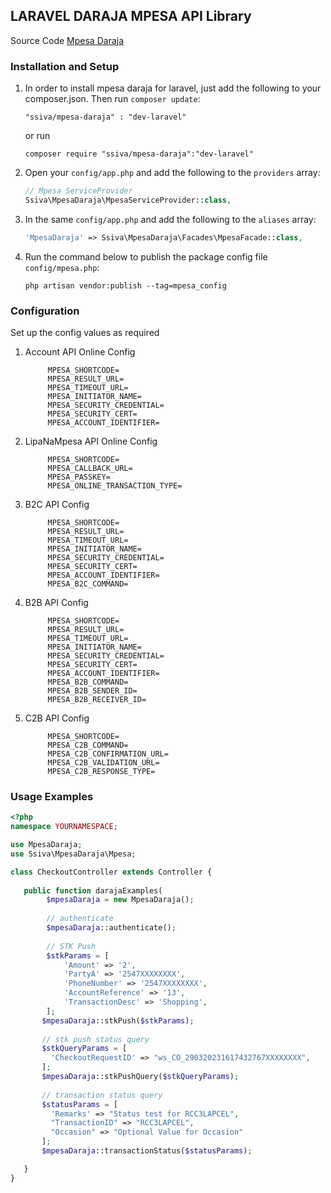 ## LARAVEL DARAJA MPESA API Library

Source Code [Mpesa Daraja](https://github.com/ssiva13/mpesa-daraja/tree/laravel)

### Installation and Setup

1) In order to install mpesa daraja for laravel, just add the following to your composer.json. Then
   run `composer update`:

    ```
    "ssiva/mpesa-daraja" : "dev-laravel"
    ```

   or run

    ```
    composer require "ssiva/mpesa-daraja":"dev-laravel"
    ```

2) Open your `config/app.php` and add the following to the `providers` array:

    ```php
    // Mpesa ServiceProvider
    Ssiva\MpesaDaraja\MpesaServiceProvider::class,
    ```

3) In the same `config/app.php` and add the following to the `aliases` array:

    ```php
    'MpesaDaraja' => Ssiva\MpesaDaraja\Facades\MpesaFacade::class,
    ```

4) Run the command below to publish the package config file `config/mpesa.php`:

    ```shell
    php artisan vendor:publish --tag=mpesa_config
    ```

### Configuration

Set up the config values as required

1) Account API Online Config
   ```dotenv
        MPESA_SHORTCODE=
        MPESA_RESULT_URL=
        MPESA_TIMEOUT_URL=
        MPESA_INITIATOR_NAME=
        MPESA_SECURITY_CREDENTIAL=
        MPESA_SECURITY_CERT=
        MPESA_ACCOUNT_IDENTIFIER=
   ```

2) LipaNaMpesa API Online Config
   ```dotenv
        MPESA_SHORTCODE=
        MPESA_CALLBACK_URL=
        MPESA_PASSKEY=
        MPESA_ONLINE_TRANSACTION_TYPE=
   ```

3) B2C API Config
   ```dotenv
        MPESA_SHORTCODE=
        MPESA_RESULT_URL=
        MPESA_TIMEOUT_URL=
        MPESA_INITIATOR_NAME=
        MPESA_SECURITY_CREDENTIAL=
        MPESA_SECURITY_CERT=
        MPESA_ACCOUNT_IDENTIFIER=
        MPESA_B2C_COMMAND=
   ```

4) B2B API Config
   ```dotenv
        MPESA_SHORTCODE=
        MPESA_RESULT_URL=
        MPESA_TIMEOUT_URL=
        MPESA_INITIATOR_NAME=
        MPESA_SECURITY_CREDENTIAL=
        MPESA_SECURITY_CERT=
        MPESA_ACCOUNT_IDENTIFIER=
        MPESA_B2B_COMMAND=
        MPESA_B2B_SENDER_ID=
        MPESA_B2B_RECEIVER_ID=
   ```

5) C2B API Config
   ```dotenv
        MPESA_SHORTCODE=
        MPESA_C2B_COMMAND=
        MPESA_C2B_CONFIRMATION_URL=
        MPESA_C2B_VALIDATION_URL=
        MPESA_C2B_RESPONSE_TYPE=
   ```

### Usage Examples

```php
<?php
namespace YOURNAMESPACE;

use MpesaDaraja; 
use Ssiva\MpesaDaraja\Mpesa;

class CheckoutController extends Controller {
   
   public function darajaExamples(
        $mpesaDaraja = new MpesaDaraja();
        
        // authenticate
        $mpesaDaraja::authenticate();
        
        // STK Push
        $stkParams = [
            'Amount' => '2',
            'PartyA' => '2547XXXXXXXX',
            'PhoneNumber' => '2547XXXXXXXX',
            'AccountReference' => '13',
            'TransactionDesc' => 'Shopping',
        ];
       $mpesaDaraja::stkPush($stkParams);
       
       // stk push status query
       $stkQueryParams = [
         'CheckoutRequestID' => "ws_CO_290320231617432767XXXXXXXX",
       ];
       $mpesaDaraja::stkPushQuery($stkQueryParams);
       
       // transaction status query
       $statusParams = [
         'Remarks' => "Status test for RCC3LAPCEL",
         "TransactionID" => "RCC3LAPCEL",
         "Occasion" => "Optional Value for Occasion"
       ];
       $mpesaDaraja::transactionStatus($statusParams);

   }
}


```